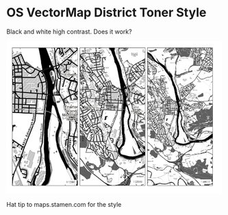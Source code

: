 OS VectorMap District Toner Style
=================================

Black and white high contrast. Does it work?

![OS VectorMap District with pseudo Toner style applied](../../screenshots/os_vmd_toner_50.png)

Hat tip to maps.stamen.com for the style
